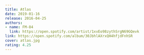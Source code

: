 ```yaml
---
title: Atlas
date: 2019-01-16
release: 2016-04-25
authors:
- name: FM-84
  link: https://open.spotify.com/artist/1xvEo98zythSrgN69GQevk
link: https://open.spotify.com/album/30JbhlAXrxQH4hfjdFnhSR
cover: atlas.jpg
rating: 4.25
---
```

